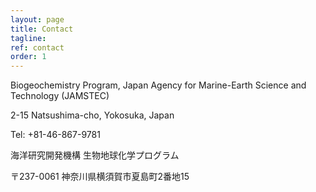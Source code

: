 ```yaml
---
layout: page
title: Contact
tagline: 
ref: contact
order: 1
---
```



Biogeochemistry Program, Japan Agency for Marine-Earth Science and Technology (JAMSTEC)

2-15 Natsushima-cho, Yokosuka, Japan

Tel: +81-46-867-9781



海洋研究開発機構 生物地球化学プログラム

〒237-0061  神奈川県横須賀市夏島町2番地15

